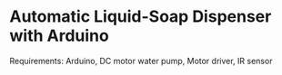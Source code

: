 # Automatic Liquid-Soap Dispenser with Arduino

Requirements:
Arduino,
DC motor water pump,
Motor driver,
IR sensor
